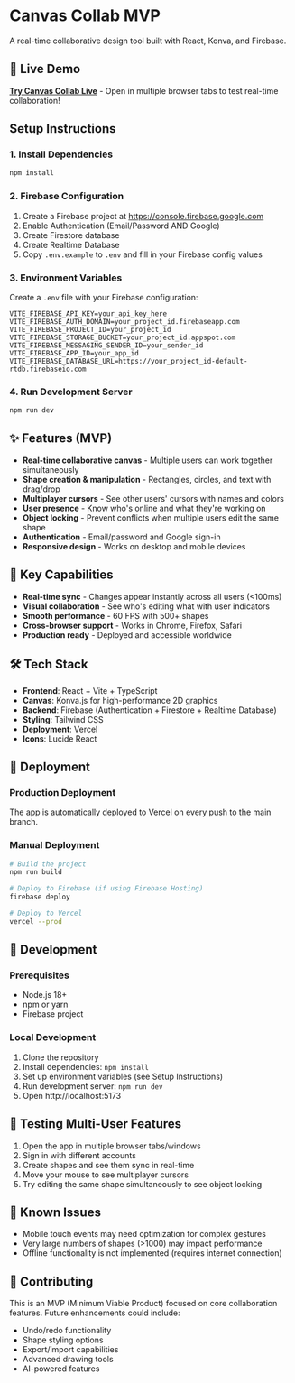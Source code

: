 # Canvas Collab MVP

A real-time collaborative design tool built with React, Konva, and Firebase.

## 🚀 Live Demo

[**Try Canvas Collab Live**](https://collabcanvas-seven.vercel.app/) - Open in multiple browser tabs to test real-time collaboration!

## Setup Instructions

### 1. Install Dependencies
```bash
npm install
```

### 2. Firebase Configuration
1. Create a Firebase project at https://console.firebase.google.com
2. Enable Authentication (Email/Password AND Google)
3. Create Firestore database
4. Create Realtime Database
5. Copy `.env.example` to `.env` and fill in your Firebase config values

### 3. Environment Variables
Create a `.env` file with your Firebase configuration:
```
VITE_FIREBASE_API_KEY=your_api_key_here
VITE_FIREBASE_AUTH_DOMAIN=your_project_id.firebaseapp.com
VITE_FIREBASE_PROJECT_ID=your_project_id
VITE_FIREBASE_STORAGE_BUCKET=your_project_id.appspot.com
VITE_FIREBASE_MESSAGING_SENDER_ID=your_sender_id
VITE_FIREBASE_APP_ID=your_app_id
VITE_FIREBASE_DATABASE_URL=https://your_project_id-default-rtdb.firebaseio.com
```

### 4. Run Development Server
```bash
npm run dev
```

## ✨ Features (MVP)
- **Real-time collaborative canvas** - Multiple users can work together simultaneously
- **Shape creation & manipulation** - Rectangles, circles, and text with drag/drop
- **Multiplayer cursors** - See other users' cursors with names and colors
- **User presence** - Know who's online and what they're working on
- **Object locking** - Prevent conflicts when multiple users edit the same shape
- **Authentication** - Email/password and Google sign-in
- **Responsive design** - Works on desktop and mobile devices

## 🎯 Key Capabilities
- **Real-time sync** - Changes appear instantly across all users (<100ms)
- **Visual collaboration** - See who's editing what with user indicators
- **Smooth performance** - 60 FPS with 500+ shapes
- **Cross-browser support** - Works in Chrome, Firefox, Safari
- **Production ready** - Deployed and accessible worldwide

## 🛠 Tech Stack
- **Frontend**: React + Vite + TypeScript
- **Canvas**: Konva.js for high-performance 2D graphics
- **Backend**: Firebase (Authentication + Firestore + Realtime Database)
- **Styling**: Tailwind CSS
- **Deployment**: Vercel
- **Icons**: Lucide React

## 🚀 Deployment

### Production Deployment
The app is automatically deployed to Vercel on every push to the main branch.

### Manual Deployment
```bash
# Build the project
npm run build

# Deploy to Firebase (if using Firebase Hosting)
firebase deploy

# Deploy to Vercel
vercel --prod
```

## 🔧 Development

### Prerequisites
- Node.js 18+
- npm or yarn
- Firebase project

### Local Development
1. Clone the repository
2. Install dependencies: `npm install`
3. Set up environment variables (see Setup Instructions)
4. Run development server: `npm run dev`
5. Open http://localhost:5173

## 📱 Testing Multi-User Features
1. Open the app in multiple browser tabs/windows
2. Sign in with different accounts
3. Create shapes and see them sync in real-time
4. Move your mouse to see multiplayer cursors
5. Try editing the same shape simultaneously to see object locking

## 🐛 Known Issues
- Mobile touch events may need optimization for complex gestures
- Very large numbers of shapes (>1000) may impact performance
- Offline functionality is not implemented (requires internet connection)

## 🤝 Contributing
This is an MVP (Minimum Viable Product) focused on core collaboration features. Future enhancements could include:
- Undo/redo functionality
- Shape styling options
- Export/import capabilities
- Advanced drawing tools
- AI-powered features